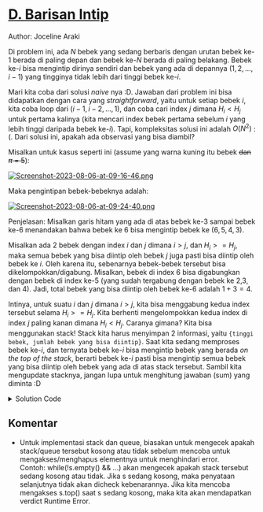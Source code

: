 # [D. Barisan Intip](https://tlx.toki.id/courses/competitive/chapters/08/problems/D)

Author: Joceline Araki

Di problem ini, ada $N$ bebek yang sedang berbaris dengan urutan bebek ke-$1$ berada di paling depan dan bebek ke-$N$ berada di paling belakang. Bebek ke-$i$ bisa mengintip dirinya sendiri dan bebek yang ada di depannya $(1, 2, ...,  i-1)$ yang tingginya tidak lebih dari tinggi bebek ke-$i$. 

Mari kita coba dari solusi _naive_ nya :D. Jawaban dari problem ini bisa didapatkan dengan cara yang _straightforward_, yaitu untuk setiap bebek $i$, kita coba loop dari $(i - 1, i - 2, ..., 1)$, dan coba cari index $j$ dimana $H_i < H_j$ untuk pertama kalinya (kita mencari index bebek pertama sebelum $i$ yang lebih tinggi daripada bebek ke-$i$). Tapi, kompleksitas solusi ini adalah $O(N^2)$ :(. Dari solusi ini, apakah ada observasi yang bisa diambil?

Misalkan untuk kasus seperti ini (assume yang warna kuning itu bebek ~~dan $\pi$ = $5$~~):

[![Screenshot-2023-08-06-at-09-16-46.png](https://i.postimg.cc/GmNT3xhk/Screenshot-2023-08-06-at-09-16-46.png)](https://postimg.cc/DSrwBsGZ)

Maka pengintipan bebek-bebeknya adalah:

[![Screenshot-2023-08-06-at-09-24-40.png](https://i.postimg.cc/Y979jncm/Screenshot-2023-08-06-at-09-24-40.png)](https://postimg.cc/qtm05Gvk)

Penjelasan: Misalkan garis hitam yang ada di atas bebek ke-$3$ sampai bebek ke-$6$ menandakan bahwa bebek ke $6$ bisa mengintip bebek ke $(6, 5, 4, 3)$.

Misalkan ada 2 bebek dengan index $i$ dan $j$ dimana $i > j$, dan $H_i >= H_j$,  maka semua bebek yang bisa diintip oleh bebek $j$ juga pasti bisa diintip oleh bebek ke $i$. Oleh karena itu, sebenarnya bebek-bebek tersebut bisa dikelompokkan/digabung. Misalkan, bebek di index $6$ bisa digabungkan dengan bebek di index ke-$5$ (yang sudah tergabung dengan bebek ke $2$,$3$, dan $4$). Jadi, total bebek yang bisa diintip oleh bebek ke-$6$ adalah $1 + 3 = 4$. 

Intinya, untuk suatu $i$ dan $j$ dimana $i > j$, kita bisa menggabung kedua index tersebut selama $H_i >= H_j$. Kita berhenti mengelompokkan kedua index di index $j$ paling kanan dimana $H_i < H_j$. Caranya gimana? Kita bisa menggunakan stack! Stack kita harus menyimpan $2$ informasi, yaitu `{tinggi bebek, jumlah bebek yang bisa diintip}`. Saat kita sedang memproses bebek ke-$i$, dan ternyata bebek ke-$i$ bisa mengintip bebek yang berada _on the top of the stack_, berarti bebek ke-$i$ pasti bisa mengintip semua bebek yang bisa diintip oleh bebek yang ada di atas stack tersebut. Sambil kita mengupdate stacknya, jangan lupa untuk menghitung jawaban (sum) yang diminta :D

<details>
<summary>Solution Code</summary>

```c++
#include <bits/stdc++.h>

using namespace std;
using ll = long long;

int main() {
  ll n, sum = 0;
  cin >> n;
  stack<pair<ll, ll>> s;

  for (ll i = 0; i < n; i++) {
    ll h;
    cin >> h;
    ll tmp = 1;

    while (!s.empty() && s.top().first <= h) {
      tmp += s.top().second;
      s.pop();
    }

    sum += tmp;
    s.push({h, tmp});
  }

  cout << sum << endl;

  return 0;
}
```
</details>

## Komentar
    
- Untuk implementasi stack dan queue, biasakan untuk mengecek apakah stack/queue tersebut kosong atau tidak sebelum mencoba untuk mengakses/menghapus elementnya untuk menghindari error.   
Contoh: while(!s.empty() && ...) akan mengecek apakah stack tersebut sedang kosong atau tidak. Jika s sedang kosong, maka penyataan selanjutnya tidak akan dicheck kebenarannya. Jika kita mencoba mengakses s.top() saat s sedang kosong, maka kita akan mendapatkan verdict Runtime Error.

